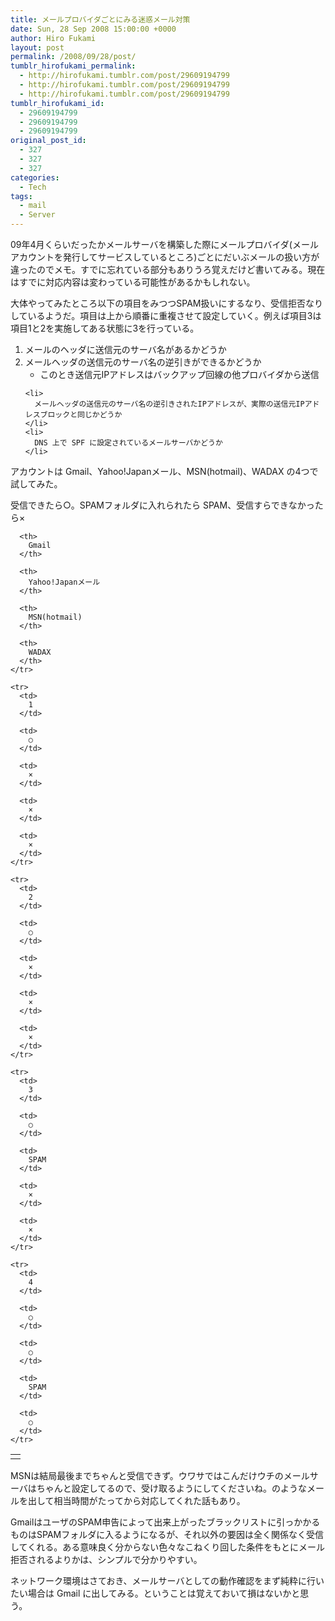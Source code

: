 ```yaml
---
title: メールプロバイダごとにみる迷惑メール対策
date: Sun, 28 Sep 2008 15:00:00 +0000
author: Hiro Fukami
layout: post
permalink: /2008/09/28/post/
tumblr_hirofukami_permalink:
  - http://hirofukami.tumblr.com/post/29609194799
  - http://hirofukami.tumblr.com/post/29609194799
  - http://hirofukami.tumblr.com/post/29609194799
tumblr_hirofukami_id:
  - 29609194799
  - 29609194799
  - 29609194799
original_post_id:
  - 327
  - 327
  - 327
categories:
  - Tech
tags:
  - mail
  - Server
---
```

<div class="section">
  <p>
    09年4月くらいだったかメールサーバを構築した際にメールプロバイダ(メールアカウントを発行してサービスしているところ)ごとにだいぶメールの扱い方が違ったのでメモ。すでに忘れている部分もありうろ覚えだけど書いてみる。現在はすでに対応内容は変わっている可能性があるかもしれない。
  </p>
  
  <p>
    大体やってみたところ以下の項目をみつつSPAM扱いにするなり、受信拒否なりしているようだ。項目は上から順番に重複させて設定していく。例えば項目3は項目1と2を実施してある状態に3を行っている。
  </p>
  
  <ol>
    <li>
      メールのヘッダに送信元のサーバ名があるかどうか
    </li>
    <li>
      メールヘッダの送信元のサーバ名の逆引きができるかどうか <ul>
        <li>
          このとき送信元IPアドレスはバックアップ回線の他プロバイダから送信
        </li>
      </ul>
    </li>
    
    <li>
      メールヘッダの送信元のサーバ名の逆引きされたIPアドレスが、実際の送信元IPアドレスブロックと同じかどうか
    </li>
    <li>
      DNS 上で SPF に設定されているメールサーバかどうか
    </li>
  </ol>
  
  <p>
    アカウントは Gmail、Yahoo!Japanメール、MSN(hotmail)、WADAX の4つで試してみた。
  </p>
  
  <p>
    受信できたら○。SPAMフォルダに入れられたら SPAM、受信すらできなかったら×
  </p>
  
  <table>
    <tr>
      <td>
      </td>
      
      <th>
        Gmail
      </th>
      
      <th>
        Yahoo!Japanメール
      </th>
      
      <th>
        MSN(hotmail)
      </th>
      
      <th>
        WADAX
      </th>
    </tr>
    
    <tr>
      <td>
        1
      </td>
      
      <td>
        ○
      </td>
      
      <td>
        ×
      </td>
      
      <td>
        ×
      </td>
      
      <td>
        ×
      </td>
    </tr>
    
    <tr>
      <td>
        2
      </td>
      
      <td>
        ○
      </td>
      
      <td>
        ×
      </td>
      
      <td>
        ×
      </td>
      
      <td>
        ×
      </td>
    </tr>
    
    <tr>
      <td>
        3
      </td>
      
      <td>
        ○
      </td>
      
      <td>
        SPAM
      </td>
      
      <td>
        ×
      </td>
      
      <td>
        ×
      </td>
    </tr>
    
    <tr>
      <td>
        4
      </td>
      
      <td>
        ○
      </td>
      
      <td>
        ○
      </td>
      
      <td>
        SPAM
      </td>
      
      <td>
        ○
      </td>
    </tr>
  </table>
  
  <p>
    MSNは結局最後までちゃんと受信できず。ウワサではこんだけウチのメールサーバはちゃんと設定してるので、受け取るようにしてくださいね。のようなメールを出して相当時間がたってから対応してくれた話もあり。
  </p>
  
  <p>
    GmailはユーザのSPAM申告によって出来上がったブラックリストに引っかかるものはSPAMフォルダに入るようになるが、それ以外の要因は全く関係なく受信してくれる。ある意味良く分からない色々なこねくり回した条件をもとにメール拒否されるよりかは、シンプルで分かりやすい。
  </p>
  
  <p>
    ネットワーク環境はさておき、メールサーバとしての動作確認をまず純粋に行いたい場合は Gmail に出してみる。ということは覚えておいて損はないかと思う。
  </p>
</div>